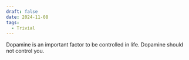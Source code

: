 ```yaml
---
draft: false 
date: 2024-11-08
tags:
  - Trivial
---
```


Dopamine is an important factor to be controlled in life. Dopamine should not control you.

